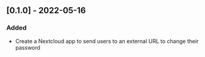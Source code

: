 ## [0.1.0] - 2022-05-16
### Added
- Create a Nextcloud app to send users to an external URL to change their password
